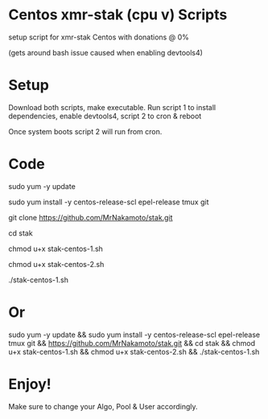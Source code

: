 # Centos xmr-stak (cpu v) Scripts
setup script for xmr-stak Centos with donations @ 0%

(gets around bash issue caused when enabling devtools4)

# Setup
Download both scripts, make executable. Run script 1 to install dependencies, enable devtools4, script 2 to cron & reboot

Once system boots script 2 will run from cron.

# Code
sudo yum -y update

sudo yum install -y centos-release-scl epel-release tmux git

git clone https://github.com/MrNakamoto/stak.git

cd stak

chmod u+x stak-centos-1.sh

chmod u+x stak-centos-2.sh

./stak-centos-1.sh

# Or

sudo yum -y update && sudo yum install -y centos-release-scl epel-release tmux git && https://github.com/MrNakamoto/stak.git && cd stak && chmod u+x stak-centos-1.sh && chmod u+x stak-centos-2.sh && ./stak-centos-1.sh

# Enjoy!
Make sure to change your Algo, Pool & User accordingly.
